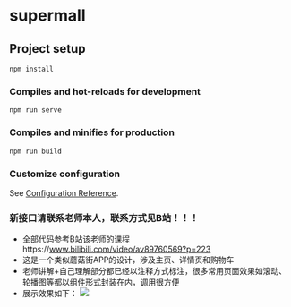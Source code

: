 # supermall

## Project setup
```
npm install
```

### Compiles and hot-reloads for development
```
npm run serve
```

### Compiles and minifies for production
```
npm run build
```

### Customize configuration
See [Configuration Reference](https://cli.vuejs.org/config/).

### 新接口请联系老师本人，联系方式见B站！！！

* 全部代码参考B站该老师的课程https://www.bilibili.com/video/av89760569?p=223 
* 这是一个类似蘑菇街APP的设计，涉及主页、详情页和购物车
* 老师讲解+自己理解部分都已经以注释方式标注，很多常用页面效果如滚动、轮播图等都以组件形式封装在内，调用很方便
* 展示效果如下：
![](https://github.com/woshigde/supermall/raw/master/src/assets/img/view.JPG)  

